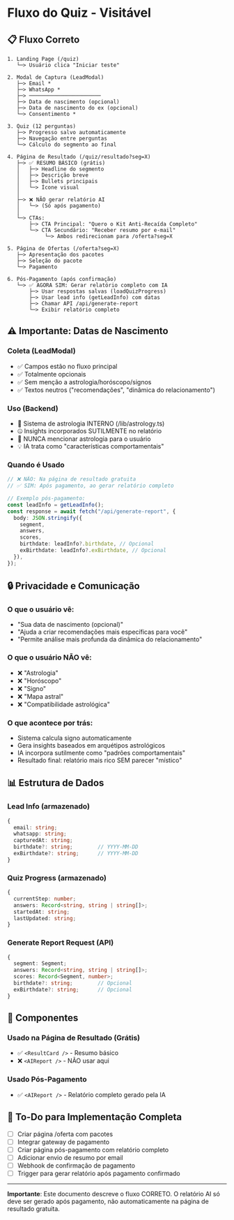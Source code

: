 # Fluxo do Quiz - Visitável

## 📋 Fluxo Correto

```
1. Landing Page (/quiz)
   └─> Usuário clica "Iniciar teste"

2. Modal de Captura (LeadModal)
   ├─> Email *
   ├─> WhatsApp *
   ├─> ───────────────────────
   ├─> Data de nascimento (opcional)
   ├─> Data de nascimento do ex (opcional)
   └─> Consentimento *

3. Quiz (12 perguntas)
   ├─> Progresso salvo automaticamente
   ├─> Navegação entre perguntas
   └─> Cálculo do segmento ao final

4. Página de Resultado (/quiz/resultado?seg=X)
   ├─> ✅ RESUMO BÁSICO (grátis)
   │   ├─> Headline do segmento
   │   ├─> Descrição breve
   │   ├─> Bullets principais
   │   └─> Ícone visual
   │
   ├─> ❌ NÃO gerar relatório AI
   │   └─> (Só após pagamento)
   │
   └─> CTAs:
       ├─> CTA Principal: "Quero o Kit Anti-Recaída Completo"
       └─> CTA Secundário: "Receber resumo por e-mail"
            └─> Ambos redirecionam para /oferta?seg=X

5. Página de Ofertas (/oferta?seg=X)
   ├─> Apresentação dos pacotes
   ├─> Seleção do pacote
   └─> Pagamento

6. Pós-Pagamento (após confirmação)
   └─> ✅ AGORA SIM: Gerar relatório completo com IA
       ├─> Usar respostas salvas (loadQuizProgress)
       ├─> Usar lead info (getLeadInfo) com datas
       ├─> Chamar API /api/generate-report
       └─> Exibir relatório completo
```

## ⚠️ Importante: Datas de Nascimento

### Coleta (LeadModal)

- ✅ Campos estão no fluxo principal
- ✅ Totalmente opcionais
- ✅ Sem menção a astrologia/horóscopo/signos
- ✅ Textos neutros ("recomendações", "dinâmica do relacionamento")

### Uso (Backend)

- 🔮 Sistema de astrologia INTERNO (/lib/astrology.ts)
- 🤐 Insights incorporados SUTILMENTE no relatório
- 🚫 NUNCA mencionar astrologia para o usuário
- 💡 IA trata como "características comportamentais"

### Quando é Usado

```typescript
// ❌ NÃO: Na página de resultado gratuita
// ✅ SIM: Após pagamento, ao gerar relatório completo

// Exemplo pós-pagamento:
const leadInfo = getLeadInfo();
const response = await fetch("/api/generate-report", {
  body: JSON.stringify({
    segment,
    answers,
    scores,
    birthdate: leadInfo?.birthdate, // Opcional
    exBirthdate: leadInfo?.exBirthdate, // Opcional
  }),
});
```

## 🔒 Privacidade e Comunicação

### O que o usuário vê:

- "Sua data de nascimento (opcional)"
- "Ajuda a criar recomendações mais específicas para você"
- "Permite análise mais profunda da dinâmica do relacionamento"

### O que o usuário NÃO vê:

- ❌ "Astrologia"
- ❌ "Horóscopo"
- ❌ "Signo"
- ❌ "Mapa astral"
- ❌ "Compatibilidade astrológica"

### O que acontece por trás:

- Sistema calcula signo automaticamente
- Gera insights baseados em arquétipos astrológicos
- IA incorpora sutilmente como "padrões comportamentais"
- Resultado final: relatório mais rico SEM parecer "místico"

## 📊 Estrutura de Dados

### Lead Info (armazenado)

```typescript
{
  email: string;
  whatsapp: string;
  capturedAt: string;
  birthdate?: string;        // YYYY-MM-DD
  exBirthdate?: string;      // YYYY-MM-DD
}
```

### Quiz Progress (armazenado)

```typescript
{
  currentStep: number;
  answers: Record<string, string | string[]>;
  startedAt: string;
  lastUpdated: string;
}
```

### Generate Report Request (API)

```typescript
{
  segment: Segment;
  answers: Record<string, string | string[]>;
  scores: Record<Segment, number>;
  birthdate?: string;        // Opcional
  exBirthdate?: string;      // Opcional
}
```

## 🎯 Componentes

### Usado na Página de Resultado (Grátis)

- ✅ `<ResultCard />` - Resumo básico
- ❌ `<AIReport />` - NÃO usar aqui

### Usado Pós-Pagamento

- ✅ `<AIReport />` - Relatório completo gerado pela IA

## 📝 To-Do para Implementação Completa

- [ ] Criar página /oferta com pacotes
- [ ] Integrar gateway de pagamento
- [ ] Criar página pós-pagamento com relatório completo
- [ ] Adicionar envio de resumo por email
- [ ] Webhook de confirmação de pagamento
- [ ] Trigger para gerar relatório após pagamento confirmado

---

**Importante**: Este documento descreve o fluxo CORRETO. O relatório AI só deve ser gerado após pagamento, não automaticamente na página de resultado gratuita.
